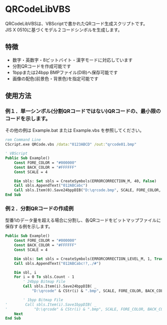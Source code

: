 # __QRCodeLibVBS__

QRCodeLibVBSは、VBScriptで書かれたQRコード生成スクリプトです。  
JIS X 0510に基づくモデル２コードシンボルを生成します。

## 特徴

- 数字・英数字・8ビットバイト・漢字モードに対応しています
- 分割QRコードを作成可能です
- 1bppまたは24bpp BMPファイル(DIB)へ保存可能です
- 画像の配色(前景色・背景色)を指定可能です

## 使用方法

### 例１．単一シンボル(分割QRコードではない)QRコードの、最小限のコードを示します。

その他の例は Example.bat または Example.vbs を参照してください。  

```bat
rem Command Line
CScript.exe QRCode.vbs /data:"0123ABCD" /out:"qrcode01.bmp"
```

```vb
' VBScript
Public Sub Example()
    Const FORE_COLOR = "#000000"
    Const BACK_COLOR = "#FFFFFF"
    Const SCALE = 4

    Dim sbls: Set sbls = CreateSymbols(ERRORCORRECTION_M, 40, False)
    Call sbls.AppendText("012ABCabc")
    Call sbls.Item(0).Save24bppDIB("D:\qrcode.bmp", SCALE, FORE_COLOR, BACK_COLOR)
End Sub
```

### 例２．分割QRコードの作成例

型番1のデータ量を超える場合に分割し、各QRコードをビットマップファイルに保存する例を示します。

```vb
Public Sub Example()
    Const FORE_COLOR = "#000000"
    Const BACK_COLOR = "#FFFFFF"
    Const SCALE = 4

    Dim sbls: Set sbls = CreateSymbols(ERRORCORRECTION_LEVEL_M, 1, True)
    Call sbls.AppendText("012ABCabc!?,./#")

    Dim sbl, i
    For i = 0 To sbls.Count - 1
        ' 24bpp Bitmap File
        Call sbls.Item(i).Save24bppDIB( _
            "D:\qrcode" & CStr(i) & ".bmp", SCALE, FORE_COLOR, BACK_COLOR)

        ' 1bpp Bitmap File
'        Call sbls.Item(i).Save1bppDIB( _
'            "D:\qrcode" & CStr(i) & ".bmp", SCALE, FORE_COLOR, BACK_COLOR)
    Next
End Sub
```
